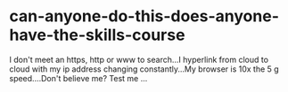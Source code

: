 # can-anyone-do-this-does-anyone-have-the-skills-course
I don't meet an https, http or www to search...I hyperlink from cloud to cloud with my ip address changing constantly...My browser is 10x the 5 g speed....Don't believe me?   Test me ...

